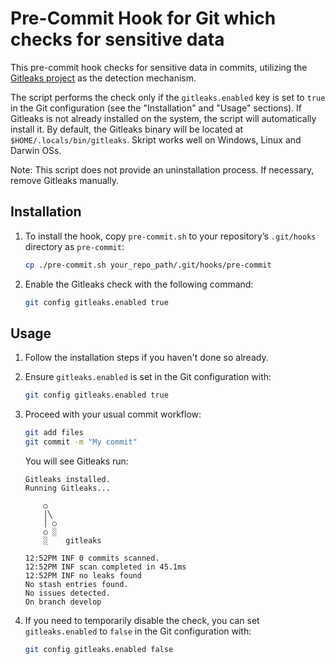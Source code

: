 # Pre-Commit Hook for Git which checks for sensitive data

This pre-commit hook checks for sensitive data in commits, utilizing the [Gitleaks project](https://github.com/gitleaks/gitleaks) as the detection mechanism.

The script performs the check only if the `gitleaks.enabled` key is set to `true` in the Git configuration (see the "Installation" and "Usage" sections). If Gitleaks is not already installed on the system, the script will automatically install it. By default, the Gitleaks binary will be located at `$HOME/.locals/bin/gitleaks`.
Skript works well on Windows, Linux and Darwin OSs.

Note: This script does not provide an uninstallation process. If necessary, remove Gitleaks manually.

## Installation

1. To install the hook, copy `pre-commit.sh` to your repository’s `.git/hooks` directory as `pre-commit`:
    ```bash
    cp ./pre-commit.sh your_repo_path/.git/hooks/pre-commit
    ```
2. Enable the Gitleaks check with the following command:
    ```bash
    git config gitleaks.enabled true
    ```

## Usage

1. Follow the installation steps if you haven't done so already.
2. Ensure `gitleaks.enabled` is set in the Git configuration with:
    ```bash
    git config gitleaks.enabled true
    ```
3. Proceed with your usual commit workflow:
    ```bash
    git add files
    git commit -m "My commit"
    ```
   You will see Gitleaks run:
    ```
    Gitleaks installed.
    Running Gitleaks...

        ○
        │╲
        │ ○
        ○ ░
        ░    gitleaks

    12:52PM INF 0 commits scanned.
    12:52PM INF scan completed in 45.1ms
    12:52PM INF no leaks found
    No stash entries found.
    No issues detected.
    On branch develop
    ```

4. If you need to temporarily disable the check, you can set `gitleaks.enabled` to `false` in the Git configuration with:
    ```bash
    git config gitleaks.enabled false
    ```
